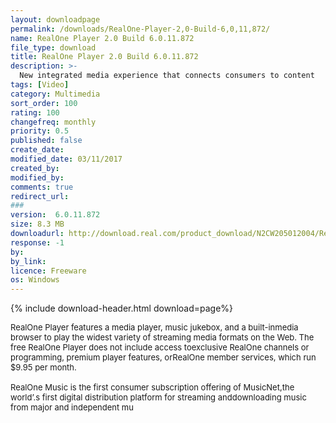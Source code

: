 ```yaml
---
layout: downloadpage
permalink: /downloads/RealOne-Player-2,0-Build-6,0,11,872/
name: RealOne Player 2.0 Build 6.0.11.872
file_type: download
title: RealOne Player 2.0 Build 6.0.11.872
description: >-
  New integrated media experience that connects consumers to content
tags: [Video]
category: Multimedia
sort_order: 100
rating: 100
changefreq: monthly
priority: 0.5
published: false
create_date: 
modified_date: 03/11/2017
created_by: 
modified_by: 
comments: true
redirect_url: 
### 
version:  6.0.11.872
size: 8.3 MB
downloadurl: http://download.real.com/product_download/N2CW205012004/RealOnePlayerV2GOLD.exe
response: -1
by: 
by_link: 
licence: Freeware
os: Windows
---
```


{% include download-header.html download=page%}

<p style="fix-download-text !important">
<p><font size="2"><p>RealOne Player features a media player, music jukebox, and a built-inmedia browser to play the widest variety of streaming media formats on the Web. The free RealOne Player does not include access toexclusive RealOne channels or programming, premium player features, orRealOne member services, which run $9.95 per month. <br />
<br />
RealOne Music is the first consumer subscription offering of MusicNet,the world’.s first digital distribution platform for streaming anddownloading music from major and independent mu</p></p></p>
